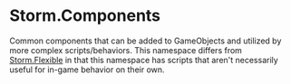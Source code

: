 # Storm.Components
Common components that can be added to GameObjects and utilized by more complex scripts/behaviors. This namespace differs from [Storm.Flexible](https://github.com/hiltonjp/journey/tree/master/Assets/Production/0_Code/Storm/Flexible) in that this namespace has scripts that aren't necessarily useful for in-game behavior on their own.
